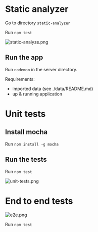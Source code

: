 
# Static analyzer
Go to directory `static-analyzer`

Run `npm test`

![static-analyze.png](https://raw.githubusercontent.com/theotheu/books-solved/master/docs/assets/static-analyzer.png)

## Run the app
Run `nodemon` in the server directory.

Requirements:
* imported data (see ./data/README.md)
* up & running application

# Unit tests
## Install mocha
Run `npm install -g mocha`

## Run the tests
Run `npm test`

![unit-tests.png](https://raw.githubusercontent.com/theotheu/books-solved/master/docs/assets/unit-tests.png)


# End to end tests

![e2e.png](https://raw.githubusercontent.com/theotheu/books-solved/master/docs/assets/e2e.png)

Run `npm test`
